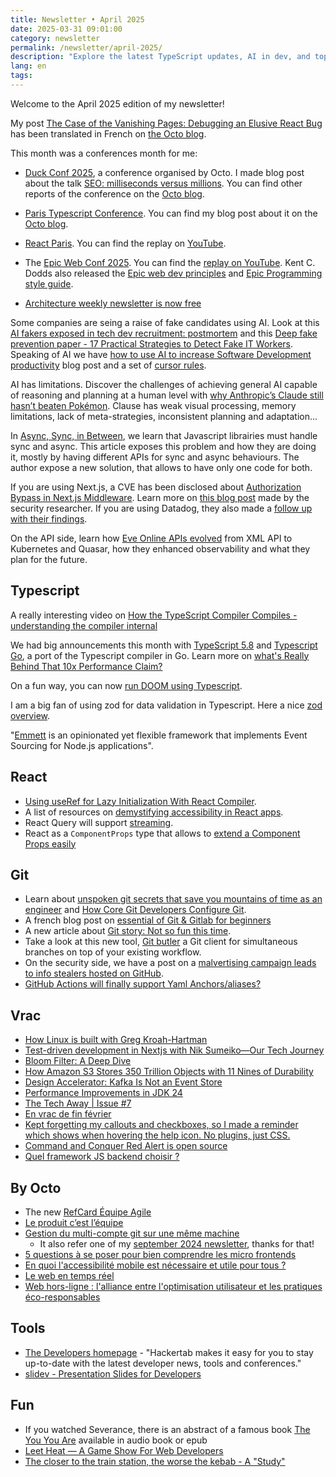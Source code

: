 ```yaml
---
title: Newsletter • April 2025
date: 2025-03-31 09:01:00
category: newsletter
permalink: /newsletter/april-2025/
description: "Explore the latest TypeScript updates, AI in dev, and top conference takeaways. Stay ahead with key insights and must-read resources!"
lang: en
tags: 
---
```


Welcome to the April 2025 edition of my newsletter! 

My post [The Case of the Vanishing Pages: Debugging an Elusive React Bug](https://www.loiclefloch.fr/the-case-of-vanishing-pages/) has been translated in French on [the Octo blog](https://blog.octo.com/l'affaire-des-pages-disparues).

This month was a conferences month for me:
- [Duck Conf 2025](https://www.laduckconf.com/), a conference organised by Octo. I made blog post about the talk [SEO: milliseconds versus millions](https://blog.octo.com/la-duck-conf-2025-cr-seo--des-millisecondes-contre-des-millions). You can find other reports of the conference on the [Octo blog](https://blog.octo.com/category/software-engineering).
- [Paris Typescript Conference](https://la-conf.typescript.paris/). You can find my blog post about it on the [Octo blog](https://blog.octo.com/compte-rendu-paris-typescript-la-conf-matinee-1). 
- [React Paris](https://react.paris/). You can find the replay on [YouTube](https://www.youtube.com/@BeJScommunity/playlists).
- The [Epic Web Conf 2025](https://www.epicweb.dev/conf/2025). You can find the [replay on YouTube](https://www.youtube.com/live/SDuvi5eUqp0). Kent C. Dodds also released the [Epic web dev principles](https://www.epicweb.dev/principles) and [Epic Programming style guide](https://github.com/epicweb-dev/config/blob/main/docs/style-guide.md).

- [Architecture weekly newsletter is now free](https://www.architecture-weekly.com/p/whole-architecture-weekly-content)

Some companies are seing a raise of fake candidates using AI. Look at this [AI fakers exposed in tech dev recruitment: postmortem](https://newsletter.pragmaticengineer.com/p/ai-fakers) and this [Deep fake prevention paper - 17 Practical Strategies to Detect Fake IT Workers](https://www.vidocsecurity.com/ebook/ebook-detecting-fake-candidates-vsl.pdf).
Speaking of AI we have [how to use AI to increase Software Development productivity](https://newsletter.eng-leadership.com/p/how-to-use-ai-to-increase-software) blog post and a set of [cursor rules](https://dotcursorrules.com/).

AI has limitations. Discover the challenges of achieving general AI capable of reasoning and planning at a human level with [why Anthropic’s Claude still hasn’t beaten Pokémon](https://arstechnica.com/ai/2025/03/why-anthropics-claude-still-hasnt-beaten-pokemon/). Clause has weak visual processing, memory limitations, lack of meta-strategies, inconsistent planning and adaptation...


In [Async, Sync, in Between](https://antfu.me/posts/async-sync-in-between), we learn that Javascript librairies must handle sync and async. This article exposes this problem and how they are doing it, mostly by having different APIs for sync and async behaviours.
The author expose a new solution, that allows to have only one code for both.

If you are using Next.js, a CVE has been disclosed about [Authorization Bypass in Next.js Middleware](https://github.com/advisories/GHSA-f82v-jwr5-mffw). Learn more on [this blog post](https://zhero-web-sec.github.io/research-and-things/nextjs-and-the-corrupt-middleware)  made by the security researcher. If you are using Datadog, they also made a [follow up with their findings](https://securitylabs.datadoghq.com/articles/nextjs-middleware-auth-bypass/).

On the API side, learn how [Eve Online APIs evolved](https://www.eveonline.com/news/view/eve-evolved-the-future-of-eves-api) from XML API to Kubernetes and Quasar, how they enhanced observability and what they plan for the future.

## Typescript

A really interesting video on [How the TypeScript Compiler Compiles - understanding the compiler internal](https://www.youtube.com/watch?v=X8k_4tZ16qU)

We had big announcements this month with [TypeScript 5.8](https://devblogs.microsoft.com/typescript/announcing-typescript-5-8/) and [Typescript Go](https://devblogs.microsoft.com/typescript/typescript-native-port/), a port of the Typescript compiler in Go. Learn more on [what's Really Behind That 10x Performance Claim?](https://www.architecture-weekly.com/p/typescript-migrates-to-go-whats-really)

On a fun way, you can now [run DOOM using Typescript](https://www.youtube.com/watch?v=0mCsluv5FXA).

I am a big fan of using zod for data validation in Typescript. Here a nice [zod overview](https://didoesdigital.com/blog/zod-overview).

"[Emmett](https://event-driven-io.github.io/emmett/getting-started.html) is an opinionated yet flexible framework that implements Event Sourcing for Node.js applications".

## React

- [Using useRef for Lazy Initialization With React Compiler](https://newsletter.daishikato.com/p/using-useref-for-lazy-initialization-with-react-compiler).
- A list of resources on [demystifying accessibility in React apps](https://krambertech.notion.site/Demystifying-accessibility-in-React-apps-15efe3ecdbc84cf59a22baaace09c629).
- React Query will support [streaming](https://bsky.app/profile/tkdodo.eu/post/3lkiuj7362k2a).
- React as a `ComponentProps` type that allows to [extend a Component Props easily](https://www.linkedin.com/feed/update/urn:li:activity:7302335659183099905/)

## Git
- Learn about [unspoken git secrets that save you mountains of time as an engineer](https://read.highgrowthengineer.com/p/unspoken-git-secrets)  and [How Core Git Developers Configure Git](https://blog.gitbutler.com/how-git-core-devs-configure-git/).
- A french blog post on [essential of Git & Gitlab for beginners](https://frenchtechlead.com/posts/tech/20201023-git-pour-debutant/)
- A new article about [Git story: Not so fun this time](https://blog.brachiosoft.com/en/posts/git/).
- Take a look at this new tool, [Git butler](https://gitbutler.com/) a Git client for simultaneous branches on top of your existing workflow.
- On the security side, we have a post on a [malvertising campaign leads to info stealers hosted on GitHub](https://www.microsoft.com/en-us/security/blog/2025/03/06/malvertising-campaign-leads-to-info-stealers-hosted-on-github/).
- [GitHub Actions will finally support Yaml Anchors/aliases?](https://bsky.app/profile/sebastienlorber.com/post/3lkl2vrsd2522)

## Vrac

- [How Linux is built with Greg Kroah-Hartman](https://newsletter.pragmaticengineer.com/p/how-linux-is-built-with-greg-kroah)
- [Test-driven development in Nextjs with Nik Sumeiko—Our Tech Journey](https://www.youtube.com/watch?v=Wp_RXX4lNK0)
- [Bloom Filter: A Deep Dive](https://www.kirupa.com/data_structures_algorithms/bloom_filter.htm)
- [How Amazon S3 Stores 350 Trillion Objects with 11 Nines of Durability](https://blog.bytebytego.com/p/how-amazon-s3-stores-350-trillion)
- [Design Accelerator: Kafka Is Not an Event Store](https://www.youtube.com/watch?v=uQkKtz0NEpY)
- [Performance Improvements in JDK 24](https://inside.java/2025/03/19/performance-improvements-in-jdk24/)
- [The Tech Away | Issue #7](https://thetechaway.substack.com/p/the-tech-away-issue-7)
- [En vrac de fin février](https://www.standblog.org/blog/post/2025/02/27/En-vrac-de-fin-fevrier)
- [Kept forgetting my callouts and checkboxes, so I made a reminder which shows when hovering the help icon. No plugins, just CSS.](https://www.reddit.com/r/ObsidianMD/comments/1fxiirm/kept_forgetting_my_callouts_and_checkboxes_so_i/)
- [Command and Conquer Red Alert is open source](https://github.com/electronicarts/CnC_Red_Alert)
- [Quel framework JS backend choisir ?](https://www.youtube.com/watch?v=Q_oVDDevPw8)

## By Octo

- The new [RefCard Équipe Agile](https://publication.octo.com/fr/telechargement-refcard-agile)
- [Le produit c’est l’équipe](https://blog.octo.com/le-produit-c'est-l'equipe)
- [Gestion du multi-compte git sur une même machine](https://blog.octo.com/gestion-du-multi-compte-git-sur-une-meme-machine)
    - It also refer one of my [september 2024 newsletter](https://www.loiclefloch.fr/newsletter/september-2024/#How-to-have-multiple-profiles-in-Git), thanks for that!
- [5 questions à se poser pour bien comprendre les micro frontends](https://blog.octo.com/les-questions-a-se-poser-pour-comprendre-les-micro-frontends)
- [En quoi l'accessibilité mobile est nécessaire et utile pour tous ?](https://blog.octo.com/en-quoi-l'accessibilite-mobile-est-necessaire-et-utile-pour-tous)
- [Le web en temps réel](https://blog.octo.com/le-web-en-temps-reel)
- [Web hors-ligne : l'alliance entre l'optimisation utilisateur et les pratiques éco-responsables](https://blog.octo.com/octo-web-hors-ligne--optimiser-l'experience-utilisateur-sans-connexion)


## Tools
- [The Developers homepage](https://hackertab.dev/) - "Hackertab makes it easy for you to stay up-to-date with the latest developer news, tools and conferences."
- [slidev - Presentation Slides for Developers](https://sli.dev/)

## Fun
- If you watched Severance, there is an abstract of a famous book [The You You Are](https://books.apple.com/us/audiobook/the-you-you-are/id1780413757) available in audio book or epub
- [Leet Heat — A Game Show For Web Developers](https://www.youtube.com/playlist?list=PLz8Iz-Fnk_eQwPfZx8lixhpBg22KCCZzo)
- [The closer to the train station, the worse the kebab - A "Study"](https://www.jmspae.se/write-ups/kebabs-train-stations/)
